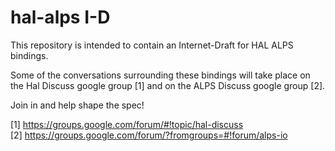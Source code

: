 # hal-alps I-D

This repository is intended to contain an Internet-Draft for HAL ALPS bindings.

Some of the conversations surrounding these bindings will take place on the Hal Discuss google group [1] and on the ALPS Discuss google group [2].

Join in and help shape the spec!

[1] https://groups.google.com/forum/#!topic/hal-discuss  
[2] https://groups.google.com/forum/?fromgroups=#!forum/alps-io
